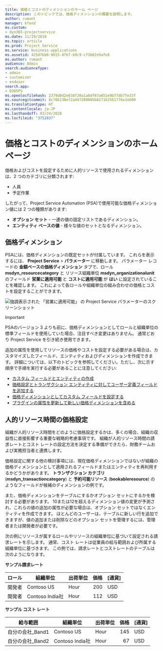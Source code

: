 ```yaml
---
title: 価格とコストのディメンションのホーム ページ
description: このトピックでは、価格ディメンションの概要を説明します。
author: rumant
manager: kfend
ms.custom:
- dyn365-projectservice
ms.date: 11/19/2018
ms.topic: article
ms.prod: Project Service
ms.service: business-applications
ms.assetid: 425d7bb8-9015-4f67-b9c9-cf3602e9afe8
ms.author: rumant
audience: Admin
search.audienceType:
- admin
- customizer
- enduser
search.app:
- D365PS
ms.openlocfilehash: 2379d0d2e038f28a1a8df87a851e9bf7db7fe33f
ms.sourcegitcommit: 8c786230ef2a497280885b827162561776e2eb00
ms.translationtype: HT
ms.contentlocale: ja-JP
ms.lasthandoff: 03/24/2020
ms.locfileid: "3752837"
---
```

# <a name="pricing-and-costing-dimensions-home-page"></a>価格とコストのディメンションのホーム ページ

価格およびコストを設定するために人的リソースで使用されるディメンションは、2 つのカテゴリに分類されます:

- 人員
- 予定作業

したがって、Project Service Automation (PSA)で使用可能な価格ディメンション値には 2 つの種類があります: 

- **オプション セット** - 一連の値の固定リストであるディメンション。
- **エンティティ ベースの値**  - 様々な値のセットとなるディメンション。

## <a name="pricing-dimensions"></a>価格ディメンション

PSAには、価格ディメンションの既定セットが付属しています。 これらを表示するには、 **Project Service** > **パラメーター** に移動します。 パラメーター レコードの **金額ベースの価格ディメンション** タブで、ロール **msdyn_resourcecategory** と リソース組織単位 **msdyn_organizationalunit** のフィールド **営業に適用可能** と **コストに適用可能** が **はい** に設定されていることを確認します。 これによって各ロールや組織単位の組み合わせの価格とコストを設定することができます。

![強調表示された 「営業に適用可能」 の Project Service パラメーターのスクリーンショット](media/PS-OOB-parameters.png)

> [!IMPORTANT]
> PSAのバージョン 3 よりも前に、価格ディメンションとしてロールと組織単位の標準フィールドを使用していた場合、注目すべき変更はありません。 通常どおり Project Service を引き続き使用できます。 

追加の属性を使用してリソースの価格やコストを設定する必要がある場合は、カスタマイズしたフィールド、エンティティおよびディメンションを作成できます。 詳細については、以下のトピックを参照してください。ただし、次に示す順序で手順を実行する必要があることに注意してください:

- [カスタム フィールドとエンティティの作成](create-custom-fields-entities.md)
- [価格設定とトランザクション エンティティに対してユーザー定義フィールドを追加する](field-references.md)
- [価格ディメンションとしてカスタム フィールドを設定する](set-up-pricing-dimensions.md)
- [プラグインの属性を更新して新しい価格ディメンションを含める](update-plug-in-attributes.md)

## <a name="pricing-human-resource-time"></a>人的リソース時間の価格設定
組織が人的リソース時間をどのように価格設定するかは、多くの場合、組織の収益性に直接影響する重要な戦略的考慮事項です。 組織が人的リソース時間の請求レートとコスト レートの設定方法を決定する準備ができたら、財務チームおよび実務担当者と連携します。

価格設定に関する他の検討事項には、現在価格ディメンションではないが組織の価格ディメンションとして適用されるフィールドまたはエンティティを再利用するかどうかがあります。 **トランザクション カテゴリ** (**msdyn_transactioncategory**) と **予約可能リソース** (**bookableresource**) のようなフィールドが候補のディメンションの例です。 

また、価格ディメンションをテーブルにするかオプション セットにするかを検討する必要があります。 10または12を超えるディメンション値の変更が予測され、これらの値の追加の属性が必要な場合は、オプション セットではなくエンティティを作成できます。 ほとんどのユーザーは、テーブルに新しい行を追加できますが、値の追加または削除などのオプション セットを管理するには、管理者または開発者が必要です。

次の例にリソースが属するロールやリソースの組織単位に基づいて設定される請求レートを示します。 通常、コスト レートは従業員の給与範囲および所属する組織単位に基づきます。 この例では、請求レートとコストレートのテーブルは次のようになります。

**サンプル請求レート**

| ロール        | 組織単位    |出荷単位      |価格      |[通貨]  |
| ------------|-------------|----------|----------:|----------|
| 開発者   | Contoso US  |Hour | 200|USD     |
| 開発者   | Contoso India社 |Hour|   112|USD     |


**サンプル コスト レート**

| 給与範囲     | 組織単位    |出荷単位      |価格      |[通貨]  |
| ----------------|-------------|----------|----------:|----------|
| 自分の会社_Band1 | Contoso US  |Hour | 145|USD     |
| 自分の会社_Band2 | Contoso India社 |Hour|   67|USD     |
